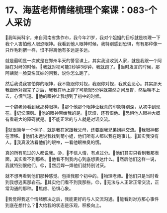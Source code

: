 # 17、海蓝老师情绪梳理个案课：083-个人采访

🎼我叫尚科宇，来自河南省焦作市，我今年21岁，我对个姐姐的目标就是梳理一下我个人害怕他人眼恐眼神。我看到他人眼神时候，我特别感到恐惧，有有那种像一只炸毛刺猬一样，恨不得离他有多远是多远。

就是最明显一次就是在郑州半天的警官课上，其实我没收到人家，就是我跟一个阿姨在对峙的时候。🎼我就对视可能2秒钟3秒钟，我就跑了。🎼当时发言的时候，那阿姨就一脸莫名其妙的问我，说你怎么跑了。

然后我说我害怕你的眼神，我不能跟你对视，我跟你对视，我就会恶心。其实那天我跟他对视完了之后，我我在地上蹲了可能就5分钟就突然之间反胃，然后喘不上去，心慌气短。🎼他的眼神让我想到了初中的时候。

一个魏老师看到我那种眼神。🎼那个他那个眼神让我真的印象特别深，从初中到现在。🎼记忆深刻。🎼他的眼神带给我的是。🎼厌烦，还有恨他。🎼恐惧他人眼神大概有看最大的障碍就是。🎼不能正常的与人就是对话交流。

🎼就很简单一个例子，就是我在家跟我父母，还要跟我兄弟姐妹交流。🎼我眼神都在漂移。🎼他们永远说我找到菊小姐，他们所有人都以我在跑事儿。🎼其实我没有人。🎼我真没法看他们的眼神，一看他眼神臭的慌。

真的所有见过的人都说我。😡，🎼不信人情，有点过分。🎼他们其实只看到我那表面，其实看不到那些。🎼他看不到我内心到底想表达什么。🎼然后他们这样一说，我就特别恨他们。😡，🎼然后焊一焊他们就特别讨厌。

就不想再看到他们那种感觉。包括我那个初中的。🎼物理老师。🎼他们只是当时看到我想逃离那岩石。🎼其实他们看不到我那些。😔，🎼无法与人正常正常交流，正常沟通的那种。🎼焦虑、恐惧心象。

🎼我觉得我这个情绪解决之后，我能更好的与人交流沟通。🎼能看到对方那心事件到底在想什么？🎼大给我的状态是乐观，积极向上。

